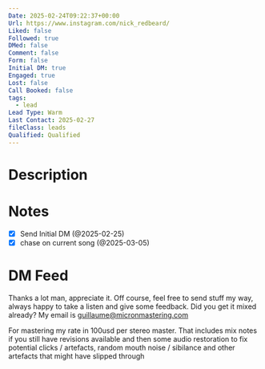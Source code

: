 ```yaml
---
Date: 2025-02-24T09:22:37+00:00
Url: https://www.instagram.com/nick_redbeard/
Liked: false
Followed: true
DMed: false
Comment: false
Form: false
Initial DM: true
Engaged: true
Lost: false
Call Booked: false
tags:
  - lead
Lead Type: Warm
Last Contact: 2025-02-27
fileClass: leads
Qualified: Qualified
---
```

# Description

# Notes
- [x] Send Initial DM (@2025-02-25)
- [x] chase on current song (@2025-03-05)
# DM Feed
Thanks a lot man, appreciate it. Off course, feel free to send stuff my way, always happy to take a listen and give some feedback. Did you get it mixed already? My email is guillaume@micronmastering.com  
  
For mastering my rate in 100usd per stereo master. That includes mix notes if you still have revisions available and then some audio restoration to fix potential clicks / artefacts, random mouth noise / sibilance and other artefacts that might have slipped through
